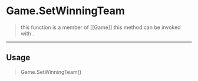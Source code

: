 # Game.SetWinningTeam
> this function is a member of [[Game]]
> this method can be invoked with `.`
-----
## Usage
> Game.SetWinningTeam()
